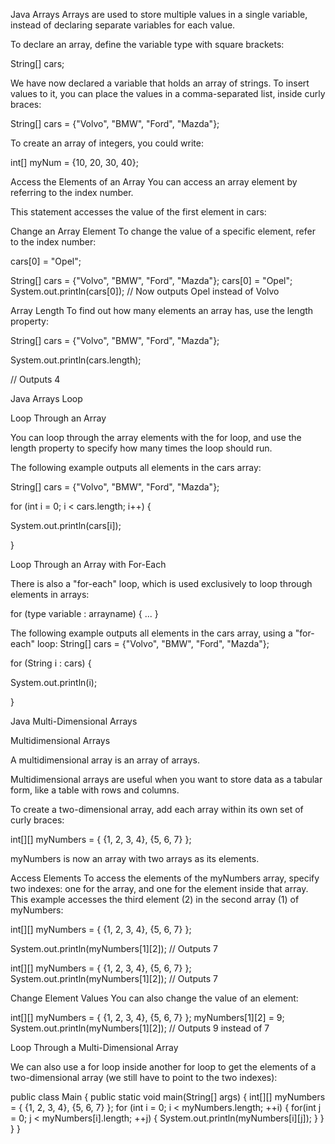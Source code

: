 Java Arrays
Arrays are used to store multiple values in a single variable, instead of declaring separate variables for each value.

To declare an array, define the variable type with square brackets:

String[] cars;

We have now declared a variable that holds an array of strings. To insert values to it, you can place the values in a comma-separated list, inside curly braces:

String[] cars = {"Volvo", "BMW", "Ford", "Mazda"};

To create an array of integers, you could write:

int[] myNum = {10, 20, 30, 40};

Access the Elements of an Array
You can access an array element by referring to the index number.

This statement accesses the value of the first element in cars:

Change an Array Element
To change the value of a specific element, refer to the index number:

cars[0] = "Opel";

String[] cars = {"Volvo", "BMW", "Ford", "Mazda"};
cars[0] = "Opel";
System.out.println(cars[0]);
// Now outputs Opel instead of Volvo

Array Length
To find out how many elements an array has, use the length property:

String[] cars = {"Volvo", "BMW", "Ford", "Mazda"};

System.out.println(cars.length);

// Outputs 4

Java Arrays Loop

Loop Through an Array

You can loop through the array elements with the for loop, and use the length property to specify how many times the loop should run.

The following example outputs all elements in the cars array:

String[] cars = {"Volvo", "BMW", "Ford", "Mazda"};

for (int i = 0; i < cars.length; i++) {

System.out.println(cars[i]);

}

Loop Through an Array with For-Each

There is also a "for-each" loop, which is used exclusively to loop through elements in arrays:

for (type variable : arrayname) {
...
}

The following example outputs all elements in the cars array, using a "for-each" loop:
String[] cars = {"Volvo", "BMW", "Ford", "Mazda"};

for (String i : cars) {

System.out.println(i);

}


Java Multi-Dimensional Arrays

Multidimensional Arrays

A multidimensional array is an array of arrays.

Multidimensional arrays are useful when you want to store data as a tabular form, like a table with rows and columns.

To create a two-dimensional array, add each array within its own set of curly braces:

int[][] myNumbers = { {1, 2, 3, 4}, {5, 6, 7} };

myNumbers is now an array with two arrays as its elements.

Access Elements
To access the elements of the myNumbers array, specify two indexes: one for the array, and one for the element inside 
that array. This example accesses the third element (2) in the second array (1) of myNumbers:

int[][] myNumbers = { {1, 2, 3, 4}, {5, 6, 7} };

System.out.println(myNumbers[1][2]); // Outputs 7

int[][] myNumbers = { {1, 2, 3, 4}, {5, 6, 7} };
System.out.println(myNumbers[1][2]); // Outputs 7

Change Element Values
You can also change the value of an element:

int[][] myNumbers = { {1, 2, 3, 4}, {5, 6, 7} };
myNumbers[1][2] = 9;
System.out.println(myNumbers[1][2]); // Outputs 9 instead of 7


Loop Through a Multi-Dimensional Array

We can also use a for loop inside another for loop to get the elements of a two-dimensional array 
(we still have to point to the two indexes):

public class Main {
public static void main(String[] args) {
int[][] myNumbers = { {1, 2, 3, 4}, {5, 6, 7} };
for (int i = 0; i < myNumbers.length; ++i) {
for(int j = 0; j < myNumbers[i].length; ++j) {
System.out.println(myNumbers[i][j]);
}
}
}
}